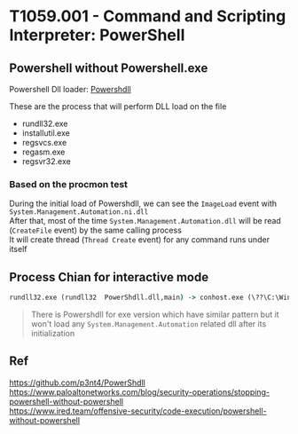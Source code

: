 # T1059.001 - Command and Scripting Interpreter: PowerShell

## Powershell without Powershell.exe

Powershell Dll loader: [Powershdll](!https://github.com/p3nt4/PowerShdll)  

These are the process that will perform DLL load on the file

- rundll32.exe
- installutil.exe
- regsvcs.exe
- regasm.exe
- regsvr32.exe

### Based on the procmon test

During the initial load of Powershdll, we can see the `ImageLoad` event with `System.Management.Automation.ni.dll`  
After that, most of the time `System.Management.Automation.dll` will be read (`CreateFile` event) by the same calling process  
It will create thread (`Thread Create` event) for any command runs under itself  

## Process Chian for interactive mode

``` cmd
rundll32.exe (rundll32  PowerShdll.dll,main) -> conhost.exe (\??\C:\Windows\system32\conhost.exe 0xffffffff -ForceV1)
```

> There is Powershdll for exe version which have similar pattern but it won't load any `System.Management.Automation` related dll after its initialization

## Ref

<https://github.com/p3nt4/PowerShdll>  
<https://www.paloaltonetworks.com/blog/security-operations/stopping-powershell-without-powershell>  
<https://www.ired.team/offensive-security/code-execution/powershell-without-powershell>  
